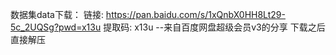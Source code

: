 数据集data下载：
链接: https://pan.baidu.com/s/1xQnbX0HH8Lt29-5c_2UQSg?pwd=x13u 提取码: x13u 
--来自百度网盘超级会员v3的分享
下载之后直接解压

